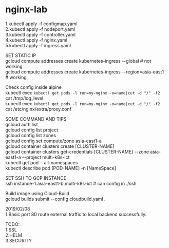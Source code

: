 # nginx-lab

1.kubectl apply -f configmap.yaml  
2.kubectl apply -f nodeport.yaml  
3.kubectl apply -f controller.yaml  
4.kubectl apply -f nginx.yaml  
5.kubectl apply -f ingress.yaml  
  
SET STATIC IP  
gcloud compute addresses create kubernetes-ingress --global             # not working  
gcloud compute addresses create kubernetes-ingress --region=asia-east1	# working  
  
Check config inside alpine  
kubectl exec `kubectl get pods -l run=my-nginx -o=name|cut -d "/" -f2` cat /tmp/log_level  	  
kubectl exec `kubectl get pods -l run=my-nginx -o=name|cut -d "/" -f2` cat /etc/nginx/extra/proxy.conf  
  
SOME COMMAND AND TIPS  
gcloud auth list  
gcloud config list project  
gcloud config list zones  
gcloud config set compute/zone asia-east1-a  
gcloud container clusters create [CLUSTER-NAME]  
gcloud container clusters get-credentials [CLUSTER-NAME] --zone asia-east1-a --project multi-k8s-ict  
kubectl get pod --all-namespaces  
kubectl describe pod [POD-NAME] -n [NameSpace]  
  
  
SET SSH TO GCP INSTANCE  
ssh instance-1.asia-east1-b.multi-k8s-ict  # can config in ./ssh  
  
Build image using Cloud-Build  
gcloud builds submit --config cloudbuild.yaml .  

2019/02/08  
1.Basic port 80 route external traffic to local backend successfully.  
  
TODO:  
1.SSL  
2.HELM  
3.SECURITY  
